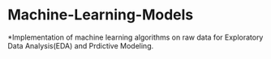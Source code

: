 # Machine-Learning-Models
*Implementation of machine learning algorithms on raw data for Exploratory Data Analysis(EDA) and Prdictive Modeling.
